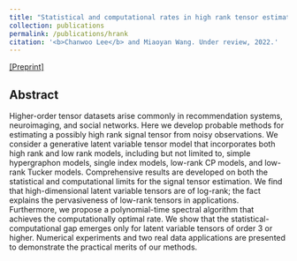 ```yaml
---
title: "Statistical and computational rates in high rank tensor estimation"
collection: publications
permalink: /publications/hrank
citation: '<b>Chanwoo Lee</b> and Miaoyan Wang. Under review, 2022.'
---
```


[[Preprint]](https://arxiv.org/pdf/2304.04043.pdf) 

## Abstract
Higher-order tensor datasets arise commonly in recommendation systems, neuroimaging, and social networks. Here we develop probable methods for estimating a possibly high rank signal tensor from noisy observations. We consider a generative latent variable tensor model that incorporates both high rank and low rank models, including but not limited to, simple hypergraphon models, single index models, low-rank CP models, and low-rank Tucker models. Comprehensive results are developed on both the statistical and computational limits for the signal tensor estimation. We find that high-dimensional latent variable tensors are of log-rank; the fact explains the pervasiveness of low-rank tensors in applications. Furthermore, we propose a polynomial-time spectral algorithm that achieves the computationally optimal rate. We show that the statistical-computational gap emerges only for latent variable tensors of order 3 or higher. Numerical experiments and two real data applications are presented to demonstrate the practical merits of our methods.
